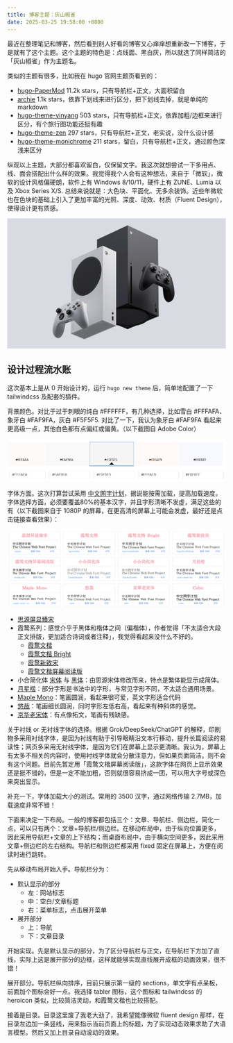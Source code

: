 ```yaml
---
title: 博客主题：灰山椒雀
date: 2025-03-25 19:58:00 +0800
---
```


<!--more-->

最近在整理笔记和博客，然后看到别人好看的博客又心痒痒想重新改一下博客，于是就有了这个主题。这个主题的特色是：点线面、黑白灰，所以就选了同样简洁的「灰山椒雀」作为主题名。

类似的主题有很多，比如我在 hugo 官网主题页看到的：

- [hugo-PaperMod](https://github.com/adityatelange/hugo-PaperMod) 11.2k stars，只有导航栏+正文，大面积留白
- [archie](https://github.com/athul/archie) 1.1k stars，依靠下划线来进行区分，把下划线去掉，就是单纯的 markdown
- [hugo-theme-yinyang](https://github.com/joway/hugo-theme-yinyang) 503 stars，只有导航栏+正文，依靠加粗/边框来进行区分，有个旅行图功能还挺有趣
- [hugo-theme-zen](https://github.com/frjo/hugo-theme-zen) 297 stars，只有导航栏+正文，老实说，没什么设计感
- [hugo-theme-monichrome](https://github.com/kaiiiz/hugo-theme-monochrome) 211 stars，留白，只有导航栏+正文，通过颜色深浅来区分

纵观以上主题，大部分都喜欢留白，仅保留文字。我这次就想尝试一下多用点、线、面会搭配出什么样的效果。我觉得我个人会有这种想法，来自于「微软」，微软的设计风格偏硬朗，软件上有 Windows 8/10/11，硬件上有 ZUNE、Lumia 以及 Xbox Series X/S. 总结来说就是：大色块、平面化、无多余装饰。近些年微软也在色块的基础上引入了更加丰富的光照、深度、动效、材质（Fluent Design），使得设计更有质感。

![xbox](images/xbox.webp)

## 设计过程流水账

这次基本上是从 0 开始设计的，运行 `hugo new theme` 后，简单地配置了一下 tailwindcss 及配套的插件。

背景颜色。对比于过于刺眼的纯白 #FFFFFF，有几种选择，比如雪白 #FFFAFA、象牙白 #FAF9FA，灰白 #F5F5F5. 对比了一下，我认为象牙白 #FAF9FA 看起来更高级一点，其他白色都有点偏红或偏黄。（以下截图自 Adobe Color）

![背景颜色](images/background-color.png)

字体方面。这次打算尝试采用 [中文网字计划](https://chinese-font.netlify.app/)，据说能按需加载，提高加载速度。字体选择方面，必须要覆盖80%的基本汉字，并且字形清晰不发虚，满足这些的有（以下截图来自于 1080P 的屏幕，在更高清的屏幕上可能会发虚，最好还是点击链接查看效果）：

![中文网字计划](images/chinese-font.png)

- [思源屏显臻宋](https://chinese-font.netlify.app/zh-cn/fonts/sypxzs/%E6%80%9D%E6%BA%90%E5%B1%8F%E6%98%BE%E8%87%BB%E5%AE%8B)
- 霞鹜系列：感觉介乎于黑体和楷体之间（偏楷体），作者觉得「不太适合大段正文排版，更加适合诗词或者注释」，我觉得看起来没什么不好的。
  - [霞鹜文楷](https://chinese-font.netlify.app/zh-cn/fonts/lxgwwenkai/LXGWWenKai-Regular)
  - [霞鹜文楷 Bright](https://chinese-font.netlify.app/zh-cn/fonts/lxgwwenkaibright/LXGWBright-Regular)
  - [霞鹜新致宋](https://chinese-font.netlify.app/zh-cn/fonts/LxgwNeoZhiSong/LXGWNeoZhiSong)
  - [霞鹜文楷屏幕阅读版](https://chinese-font.netlify.app/zh-cn/fonts/lywkpmydb/LXGWWenKaiScreen)
- 小合简化体 [宋体](https://chinese-font.netlify.app/zh-cn/fonts/XiaoheSimplify/XiaoheSimplifySerif-VF) 与 [黑体](https://chinese-font.netlify.app/zh-cn/fonts/XiaoheSimplify/XiaoheSimplifySans-VF)：由思源宋体修改而来，特点是繁体能显示成简体。
- [月星楷](https://chinese-font.netlify.app/zh-cn/fonts/moon-stars-kai/MoonStarsKaiHW-Regular)：部分字形是书法中的字形，与常见字形不同，不太适合通用场景。
- [Maple Mono](https://chinese-font.netlify.app/zh-cn/fonts/maple-mono-cn/MapleMono-CN-Regular)：笔画圆润，看起来很可爱，英文字形适合代码
- [悠哉](https://chinese-font.netlify.app/zh-cn/fonts/yozai/Yozai-Regular)：笔画细长圆润，同时字形左低右高，看起来有种斜体的感觉。
- [京华老宋体](https://chinese-font.netlify.app/zh-cn/fonts/jhlst/%E4%BA%AC%E8%8F%AF%E8%80%81%E5%AE%8B%E4%BD%93v2_002)：有点像拓文，笔画有残缺感。

关于衬线 or 无衬线字体的选择。根据 Grok/DeepSeek/ChatGPT 的解释，印刷物多采用衬线字体，是因为衬线有助于引导眼睛沿文本行移动，提升长篇阅读的易读性；网页多采用无衬线字体，是因为它们在屏幕上显示更清晰。我认为，屏幕上有太多不相关的内容时，使用衬线字体就会分散注意力，但如果页面简洁，则不会有这个问题。目前先暂定用「霞鹜文楷屏幕阅读版」，这款字体在网页上显示效果还是挺不错的，但是一定不能加粗，否则就很容易挤成一团，可以用大字号或深色来突出显示。

补充一下，字体加载大小的测试。常用的 3500 汉字，通过网络传输 2.7MB，加载速度非常不错！

下面来决定一下布局。一般的博客都包括三个：文章、导航栏、侧边栏，简化一点，可以只有两个：文章+导航栏/侧边栏。在移动布局中，由于纵向位置更多，因此采用导航栏+文章的上下结构；而桌面布局中，由于横向空间更多，因此采用文章+侧边栏的左右结构。导航栏和侧边栏都采用 fixed 固定在屏幕上，方便在阅读时进行跳转。

先从移动布局开始入手。导航栏分为：

- 默认显示的部分
  - 左：网站标志
  - 中：空白/文章标题
  - 右：菜单标志，点击展开菜单
- 展开部分
  - 上：导航
  - 下：文章目录

开始实现。先是默认显示的部分，为了区分导航栏与正文，在导航栏下方加了直线，实际上这是展开部分的边框，这样就能够实现直线展开成框的动画效果，很不错！

展开部分。导航栏纵向排序，目前只展示第一级的 sections，单文字有点呆板，前面加个图标会好一点。我选择 tabler 图标，这个图标和 tailwindcss 的 heroicon 类似，比较简洁灵动，和霞鹜文楷也比较搭配。

接着是目录。目录这里废了我老大劲了，我希望能像微软 fluent design 那样，在目录左边加一条竖线，用来指示当前页面上的标题，为了实现动态效果求助了大语言模型。然后又加上目录自动滚动的效果。
